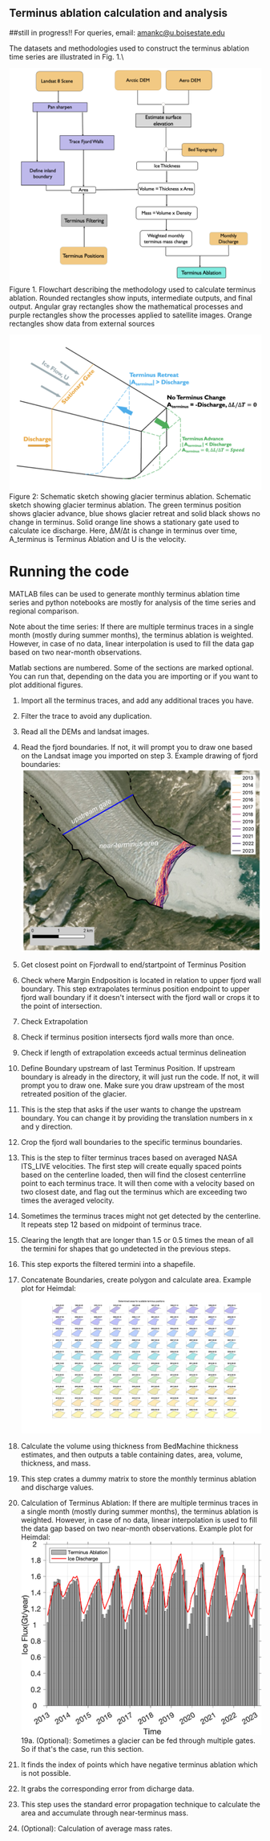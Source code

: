 ## Terminus ablation calculation and analysis
##still in progress!!
For queries, email: [amankc@u.boisestate.edu](mailto:amankc@u.boisestate.edu)

The datasets and methodologies used to construct the terminus ablation time series are illustrated in Fig. 1.\

![Alt text](Pictures/Updated_Main_flowchart.png)
Figure 1. Flowchart describing the methodology used to calculate terminus ablation. Rounded rectangles show inputs, intermediate outputs,
and final output. Angular gray rectangles show the mathematical processes and purple rectangles show the processes applied to satellite
images. Orange rectangles show data from external sources

![Alt text](Pictures/Frontal_Process.png)
Figure 2: Schematic sketch showing glacier terminus ablation. Schematic sketch showing glacier terminus ablation. The green terminus
position shows glacier advance, blue shows glacier retreat and solid black shows no change in terminus. Solid orange line shows a stationary
gate used to calculate ice discharge. Here, ∆M/∆t is change in terminus over time, A_terminus is Terminus Ablation and U is the velocity.

# Running the code

MATLAB files can be used to generate monthly terminus ablation time series and python notebooks are mostly for analysis of the time series and regional comparison. 

Note about the time series: If there are multiple terminus traces in a single month (mostly during summer months), the terminus ablation is weighted. However, in case of no data, linear interpolation is used to fill the data gap based on two near-month observations.

Matlab sections are numbered. Some of the sections are marked optional. You can run that, depending on the data you are importing or if you want to plot additional figures.

1. Import all the terminus traces, and add any additional traces you have.
2. Filter the trace to avoid any duplication.
3. Read all the DEMs and landsat images.
4. Read the fjord boundaries. If not, it will prompt you to draw one based on the Landsat image you imported on step 3.
   Example drawing of fjord boundaries:
   ![Alt text](Pictures/Process_terminus_area.png)
6. Get closest point on Fjordwall to end/startpoint of Terminus Position
7. Check where Margin Endposition is located in relation to upper fjord wall boundary. This step extrapolates terminus position endpoint to upper fjord wall boundary if it doesn't intersect with the fjord wall or crops it to the point of intersection.
8. Check Extrapolation
9. Check if terminus position intersects fjord walls more than once.
10. Check if length of extrapolation exceeds actual terminus delineation
11. Define Boundary upstream of last Terminus Position. If upstream boundary is already in the directory, it will just run the code. If not, it will prompt you to draw one. Make sure you draw upstream of the most retreated position of the glacier.
12. This is the step that asks if the user wants to change the upstream boundary. You can change it by providing the translation numbers in x and y direction.
13. Crop the fjord wall boundaries to the specific terminus boundaries.
14. This is the step to filter terminus traces based on averaged NASA ITS_LIVE velocities. The first step will create equally spaced points based on the centerline loaded, then will find the closest centerrline point to each terminus trace. It will then come with a velocity based on two closest date, and flag out the terminus which are exceeding two times the averaged velocity.
15. Sometimes the terminus traces might not get detected by the centerline. It repeats step 12 based on midpoint of terminus trace.
16. Clearing the length that are longer than 1.5 or 0.5 times the mean of all the termini for shapes that go undetected in the previous steps.
17. This step exports the filtered termini into a shapefile.
18. Concatenate Boundaries, create polygon and calculate area.
    Example plot for Heimdal:
    ![Alt text](Pictures/Area_Heimdal_2.jpg)

19. Calculate the volume using thickness from BedMachine thickness estimates, and then outputs a table containing dates, area, volume, thickness, and mass.
20. This step crates a dummy matrix to store the monthly terminus ablation and discharge values.
21. Calculation of Terminus Ablation: If there are multiple terminus traces in a single month (mostly during summer months), the terminus ablation is weighted. However, in case of no data, linear interpolation is used to fill the data gap based on two near-month observations.
     Example plot for Heimdal:
    ![Alt text](Pictures/TA_HeimdalSE.png)
19a. (Optional): Sometimes a glacier can be fed through multiple gates. So if that's the case, run this section.
23. It finds the index of points which have negative terminus ablation which is not possible.
24. It grabs the corresponding error from dicharge data.
25. This step uses the standard error propagation technique to calculate the area and accumulate through near-terminus mass.
26. (Optional): Calculation of average mass rates.
